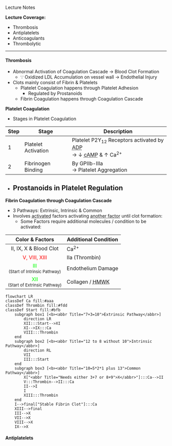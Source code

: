Lecture Notes

**Lecture Coverage:**
- Thrombosis
- Antiplatelets
- Anticoagulants
- Thrombolytic

---
#### **Thrombosis**
- Abnormal Activation of Coagulation Cascade → Blood Clot Formation
	- ∵ Oxidized LDL Accumulation on vessel wall → Endothelial Injury
- Clots mainly consist of Fibrin & Platelets
	- Platelet Coagulation happens through Platelet Adhesion
		- Regulated by Prostanoids
	- Fibrin Coagulation happens through Coagulation Cascade

**Platelet Coagulation**
- Stages in Platelet Coagulation

| Step | Stage               | Description                                                                                                                                                                            |
| ---- | ------------------- | -------------------------------------------------------------------------------------------------------------------------------------------------------------------------------------- |
| 1    | Platelet Activation | Platelet P2Y<sub>12</sub> Receptors activated by <abbr Title="Released by Damaged Cells">ADP</abbr><br>→ ↓ <abbr Title="Platelet Activation Inhibitor">cAMP</abbr> & ↑ Ca<sup>2+</sup> |
| 2    | Fibrinogen Binding  | By GPIIb-IIIa<br>→ Platelet Aggregation                                                                                                                                                |
- Prostanoids in Platelet Regulation
	- 


**Fibrin Coagulation through Coagulation Cascade**
- 3 Pathways: Extrinsic, Intrinsic & Common
- Involves <abbr Title="Xa">activated</abbr> factors activating <abbr Title="X → Xa">another factor</abbr> until clot formation:
	- Some Factors require additional molecules / condition to be activated:

|                                      Color & Factors                                       | Additional Condition                                                  |
| :----------------------------------------------------------------------------------------: | --------------------------------------------------------------------- |
|                                   II, IX, X & Blood Clot                                   | Ca<sup>2+</sup>                                                       |
|                           <font color="red">V, VIII, XIII</font>                           | IIa (Thrombin)                                                        |
| <font color="lime">III</abbr></font><br><font size="2">(Start of Intrinsic Pathway)</font> | Endothelium Damage                                                    |
| <font color="lime">XII</abbr></font><br><font size="2">(Start of Extrinsic Pathway)</font> | Collagen / <abbr Title="Heavy Molecular Weight Kininogen">HMWK</abbr> |

```mermaid
flowchart LR
classDef Ca fill:#aaa
classDef Thrombin fill:#fdd
classDef Start fill:#bfb
    subgraph box1 [<b><abbr Title="7+3=10">Extrinsic Pathway</abbr>]
		direction LR
		XII:::Start-->XI
		XI-->IX:::Ca
		VIII:::Thrombin
    end
    subgraph box2 [<b><abbr Title="12 to 8 without 10">Intrinsic Pathway</abbr>]
	    direction RL
	    VII
	    III:::Start
    end
    subgraph box3 [<b><abbr Title="10=5*2*1 plus 13">Common Pathway</abbr>]
	    X["<abbr Title="Needs either 3+7 or 8+9">X</abbr>"]:::Ca-->II
	    V:::Thrombin-->II:::Ca
	    II-->I
	    I
	    XIII:::Thrombin
    end
    I-->final["Stable Fibrin Clot"]:::Ca
	XIII-->final
    III-->X
    VII-->X
    VIII-->X
    IX-->X
```

#### **Antiplatelets**
